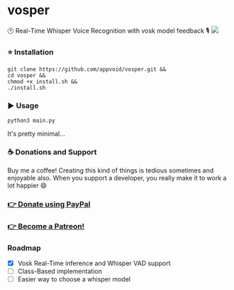 # vosper
🕑 Real-Time Whisper Voice Recognition with vosk model feedback 🎙
![](vosper.gif)

### ⭐ Installation
```
git clone https://github.com/appvoid/vosper.git && 
cd vosper && 
chmod +x install.sh && 
./install.sh
```

### ▶ Usage
```python3 main.py```

It's pretty minimal...

### ☕ **Donations and Support** 
Buy me a coffee! Creating this kind of things is tedious sometimes and enjoyable also. When you support a developer, you really make it to work a lot happier 😄
### [ 👉 **Donate using PayPal** ](https://www.paypal.com/donate/?hosted_button_id=CDZH8GJET9SNU)
### [ 👉 **Become a Patreon!** ](https://www.patreon.com/bePatron?u=52880328)

### Roadmap
- [x] Vosk Real-Time inference and Whisper VAD support
- [ ] Class-Based implementation
- [ ] Easier way to choose a whisper model
